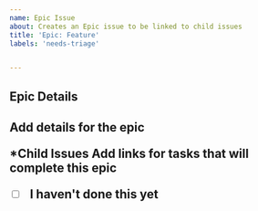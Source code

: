 ```yaml
---
name: Epic Issue
about: Creates an Epic issue to be linked to child issues
title: 'Epic: Feature'
labels: 'needs-triage'


---
```


<h2>Epic Details<h2>
Add details for the epic


*Child Issues
Add links for tasks that will complete this epic

- [ ] I haven't done this yet
